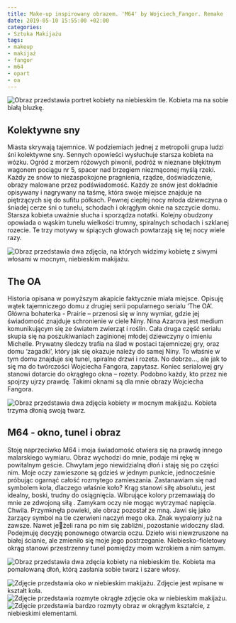 ```yaml
---
title: Make-up inspirowany obrazem. 'M64' by Wojciech_Fangor. Remake
date: 2019-05-10 15:55:00 +02:00
categories:
- Sztuka Makijażu
tags:
- makeup
- makijaż
- fangor
- m64
- opart
- oa
---
```


![Obraz przedstawia portret kobiety na niebieskim tle. Kobieta ma na sobie białą bluzkę.](https://assets2.ello.co/uploads/asset/attachment/9511391/ello-optimized-d79c26e4.jpg)

## Kolektywne sny

Miasta skrywają tajemnice. W podziemiach jednej z metropolii grupa ludzi śni kolektywne sny. Sennych opowieści wysłuchuje starsza kobieta na wózku. Ogród z morzem różowych piwonii, podróż w nieznane błękitnym wagonem pociągu nr 5, spacer nad brzegiem niezmąconej myślą rzeki. Każdy ze snów to niezaspokojone pragnienia, rządze, doświadczenie, obrazy malowane przez podświadomość. Każdy ze snów jest dokładnie opisywany i nagrywany na taśmę, która swoje miejsce znajduje na piętrzących się do sufitu półkach. Pewnej ciepłej nocy młoda dziewczyna o śniadej cerze śni o tunelu, schodach i okrągłym oknie na szczycie domu. Starsza kobieta uważnie słucha i sporządza notatki. Kolejny obudzony opowiada o wąskim tunelu wielkości trumny, spiralnych schodach i szklanej rozecie. Te trzy motywy w śpiących głowach powtarzają się tej nocy wiele razy.

![Obraz przedstawia dwa zdjęcia, na których widzimy kobietę z siwymi włosami w mocnym, niebieskim makijażu.](https://assets1.ello.co/uploads/asset/attachment/9511398/ello-optimized-417a0ca8.jpg)

## The OA

Historia opisana w powyższym akapicie faktycznie miała miejsce. Opisuję wątek tajemniczego domu z drugiej serii popularnego serialu ‘The OA’. Główna bohaterka - Prairie – przenosi się w inny wymiar, gdzie jej świadomość znajduje schronienie w ciele Niny. Nina Azarova jest medium komunikującym się ze światem zwierząt i roślin. Cała druga część serialu skupia się na poszukiwaniach zaginionej młodej dziewczyny o imieniu Michelle. Prywatny śledczy trafia na ślad w postaci tajemniczej gry, oraz domu ‘zagadki’, który jak się okazuje należy do samej Niny. To właśnie w tym domu znajduje się tunel, spiralne drzwi i rozeta. No dobrze…, ale jak to się ma do twórczości Wojciecha Fangora, zapytasz. Koniec serialowej gry stanowi dotarcie do okrągłego okna – rozety. Podobno każdy, kto przez nie spojrzy ujrzy prawdę. Takimi oknami są dla mnie obrazy Wojciecha Fangora.

![Obraz przedstawia dwa zdjęcia kobiety w mocnym makijażu. Kobieta trzyma dłonią swoją twarz.](https://assets1.ello.co/uploads/asset/attachment/9511395/ello-optimized-38042445.jpg)

## M64 - okno, tunel i obraz

Stoję naprzeciwko M64 i moja świadomość otwiera się na prawdę innego malarskiego wymiaru. Obraz wychodzi do mnie, podaje mi rękę w powitalnym geście. Chwytam jego niewidzialną dłoń i staję się po części nim. Moje oczy zawieszone są gdzieś w jednym punkcie, jednocześnie próbując ogarnąć całość rozmytego zamieszania. Zastanawiam się nad symbolem koła, dlaczego właśnie koło? Krąg stanowi siłę absolutu, jest idealny, boski, trudny do osiągnięcia. Wibrujące kolory przemawiają do mnie ze zdwojoną siłą . Zamykam oczy nie mogąc wytrzymać napięcia. Chwila. Przymknęła powieki, ale obraz pozostał ze mną. Jawi się jako żarzący symbol na tle czerwieni naczyń mego oka. Znak wypalony już na zawsze. Nawet jeżeli rana po nim się zabliźni, pozostanie widoczny ślad. Podejmuję decyzję ponownego otwarcia oczu. Dzieło wisi niewzruszone na białej ścianie, ale zmieniło się moje jego postrzeganie. Niebiesko-fioletowy okrąg stanowi przestrzenny tunel pomiędzy moim wzrokiem a nim samym. 

![Obraz przedstawia dwa zdęcia kobiety na niebieskim tle. Kobieta ma pomalowaną dłoń, którą zasłania sobie twarz i szare włosy.](https://assets2.ello.co/uploads/asset/attachment/9511400/ello-optimized-6ffb9b50.jpg)

![Zdjęcie przedstawia oko w niebieskim makijażu. Zdjęcie jest wpisane w kształt koła.](https://assets0.ello.co/uploads/asset/attachment/9511401/ello-optimized-f4fe3738.jpg)
![Zdjęcie przedstawia rozmyte okrągłe zdjęcie oka w niebieskim makijażu.](https://assets2.ello.co/uploads/asset/attachment/9511403/ello-optimized-6fd79fa2.jpg)
![Zdjęcie przedstawia bardzo rozmyty obraz w okrągłym kształcie, z niebieskimi elementami.](https://assets0.ello.co/uploads/asset/attachment/9511405/ello-optimized-808a9b53.jpg)

